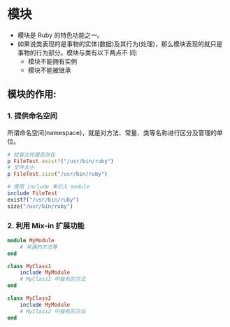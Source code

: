 # 模块

+ 模块是 Ruby 的特色功能之一。
+ 如果说类表现的是事物的实体(数据)及其行为(处理)，那么模块表现的就只是事物的行为部分。模块与类有以下两点不 同:
    + 模块不能拥有实例
    + 模块不能被继承

## 模块的作用:

### 1. 提供命名空间
所谓命名空间(namespace)，就是对方法、常量、类等名称进行区分及管理的单位。

```rb
# 检查文件是否存在
p FileTest.exist?("/usr/bin/ruby")
# 文件大小
p FileTest.size("/usr/bin/ruby")

# 使用 include 来引入 module
include FileTest
exist?("/usr/bin/ruby")
size("/usr/bin/ruby")
```

### 2. 利用 Mix-in 扩展功能
```rb
module MyModule 
    # 共通的方法等
end

class MyClass1
    include MyModule
    # MyClass1 中独有的方法
end

class MyClass2
    include MyModule
    # MyClass2 中独有的方法
end
```